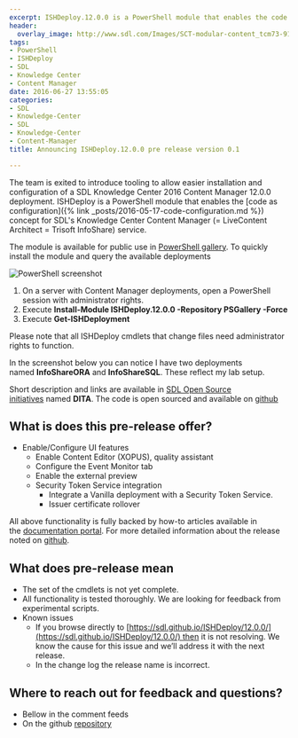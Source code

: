 ```yaml
---
excerpt: ISHDeploy.12.0.0 is a PowerShell module that enables the code as configuration concept for SDL's Knowledge Center 2016 Content Manager 12.0.0.
header:
  overlay_image: http://www.sdl.com/Images/SCT-modular-content_tcm73-91708.jpg
tags:
- PowerShell
- ISHDeploy
- SDL
- Knowledge Center
- Content Manager
date: 2016-06-27 13:55:05
categories:
- SDL
- Knowledge-Center
- SDL
- Knowledge-Center
- Content-Manager
title: Announcing ISHDeploy.12.0.0 pre release version 0.1

---
```




The team is exited to introduce tooling to allow easier installation and configuration of a SDL Knowledge Center 2016 Content Manager 12.0.0 deployment. 
ISHDeploy is a PowerShell module that enables the [code as configuration]({% link _posts/2016-05-17-code-configuration.md %}) concept for SDL's Knowledge Center Content Manager (= LiveContent Architect = Trisoft InfoShare) service. 

The module is available for public use in [PowerShell gallery](http://www.powershellgallery.com/packages/ISHDeploy.12.0.0/0.1/). To quickly install the module and query the available deployments

![PowerShell screenshot](/assets/images/posts/ishdeploy/2016-06-27-Get-ISHDeployment.png "PowerShell screenshot")

1. On a server with Content Manager deployments, open a PowerShell session with administrator rights.
1. Execute **Install-Module ISHDeploy.12.0.0 -Repository PSGallery -Force**
1. Execute **Get-ISHDeployment**

Please note that all ISHDeploy cmdlets that change files need administrator rights to function.

In the screenshot below you can notice I have two deployments named **InfoShareORA** and **InfoShareSQL**. 
These reflect my lab setup.

Short description and links are available in [SDL Open Source initiatives](https://sdl.github.io/) named **DITA**.
The code is open sourced and available on [github](https://github.com/sdl/ISHDeploy/) 

## What is does this pre-release offer?

- Enable/Configure UI features
  - Enable Content Editor (XOPUS), quality assistant
  - Configure the Event Monitor tab
  - Enable the external preview
  - Security Token Service integration
    - Integrate a Vanilla deployment with a Security Token Service.
    - Issuer certificate rollover

All above functionality is fully backed by how-to articles available in the [documentation portal](https://sdl.github.io/ISHDeploy/12.0.0/Index.html). For more detailed information about the release noted on [github](https://github.com/sdl/ISHDeploy/releases/tag/v0.1).

## What does pre-release mean

- The set of the cmdlets is not yet complete.
- All functionality is tested thoroughly. We are looking for feedback from experimental scripts.
- Known issues
  - If you browse directly to [https://sdl.github.io/ISHDeploy/12.0.0/](https://sdl.github.io/ISHDeploy/12.0.0/) then it is not resolving. We know the cause for this issue and we’ll address it with the next release.
  - In the change log the release name is incorrect.

## Where to reach out for feedback and questions?

- Bellow in the comment feeds
- On the github [repository](https://github.com/sdl/ISHDeploy/)


